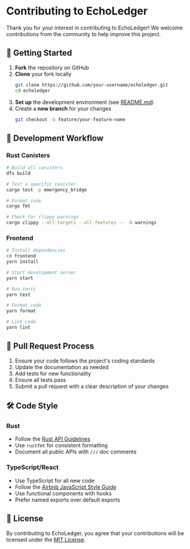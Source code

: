 # Contributing to EchoLedger

Thank you for your interest in contributing to EchoLedger! We welcome contributions from the community to help improve this project.

## 🚀 Getting Started

1. **Fork** the repository on GitHub
2. **Clone** your fork locally
   ```bash
   git clone https://github.com/your-username/echoledger.git
   cd echoledger
   ```
3. **Set up** the development environment (see [README.md](README.md))
4. Create a **new branch** for your changes
   ```bash
   git checkout -b feature/your-feature-name
   ```

## 🔧 Development Workflow

### Rust Canisters

```bash
# Build all canisters
dfx build

# Test a specific canister
cargo test -p emergency_bridge

# Format code
cargo fmt

# Check for clippy warnings
cargo clippy --all-targets --all-features -- -D warnings
```

### Frontend

```bash
# Install dependencies
cd frontend
yarn install

# Start development server
yarn start

# Run tests
yarn test

# Format code
yarn format

# Lint code
yarn lint
```

## 📝 Pull Request Process

1. Ensure your code follows the project's coding standards
2. Update the documentation as needed
3. Add tests for new functionality
4. Ensure all tests pass
5. Submit a pull request with a clear description of your changes

## 🛠️ Code Style

### Rust
- Follow the [Rust API Guidelines](https://rust-lang.github.io/api-guidelines/)
- Use `rustfmt` for consistent formatting
- Document all public APIs with `///` doc comments

### TypeScript/React
- Use TypeScript for all new code
- Follow the [Airbnb JavaScript Style Guide](https://github.com/airbnb/javascript)
- Use functional components with hooks
- Prefer named exports over default exports

## 📜 License

By contributing to EchoLedger, you agree that your contributions will be licensed under the [MIT License](LICENSE).
